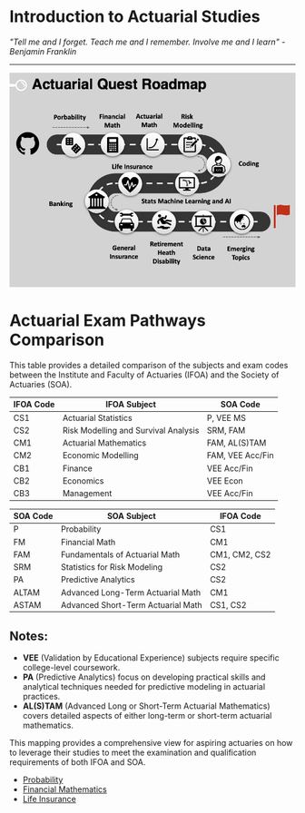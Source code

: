 


# Introduction to Actuarial Studies 

_"Tell me and I forget. Teach me and I remember. Involve me and I learn" - Benjamin Franklin_


---
![Quest Guide](quest.png)


# Actuarial Exam Pathways Comparison

This table provides a detailed comparison of the subjects and exam codes between the Institute and Faculty of Actuaries (IFOA) and the Society of Actuaries (SOA).

| IFOA Code | IFOA Subject                             | SOA Code         |
|-----------|------------------------------------------|------------------|
| CS1       | Actuarial Statistics                     | P, VEE MS        |
| CS2       | Risk Modelling and Survival Analysis     | SRM, FAM         |
| CM1       | Actuarial Mathematics                    | FAM, AL(S)TAM    |
| CM2       | Economic Modelling                       | FAM, VEE Acc/Fin |
| CB1       | Finance                                  | VEE Acc/Fin      |
| CB2       | Economics                                | VEE Econ         |
| CB3       | Management                               | VEE Acc/Fin      |
                                                                      

| SOA Code | SOA Subject                                 | IFOA Code         |
|----------|---------------------------------------------|-------------------|
| P        | Probability                                 | CS1               |
| FM       | Financial Math                              | CM1               |
| FAM      | Fundamentals of Actuarial Math              | CM1, CM2, CS2     |
| SRM      | Statistics for Risk Modeling                | CS2               |
| PA       | Predictive Analytics                        | CS2               |
| ALTAM    | Advanced Long-Term Actuarial Math           | CM1               |
| ASTAM    | Advanced Short-Term Actuarial Math          | CS1, CS2          |



## Notes:
- **VEE** (Validation by Educational Experience) subjects require specific college-level coursework.
- **PA** (Predictive Analytics) focus on developing practical skills and analytical techniques needed for predictive modeling in actuarial practices.
- **AL(S)TAM** (Advanced Long or Short-Term Actuarial Mathematics) covers detailed aspects of either long-term or short-term actuarial mathematics.


This mapping provides a comprehensive view for aspiring actuaries on how to leverage their studies to meet the examination and qualification requirements of both IFOA and SOA.
* [Probability](probability.md)
* [Financial Mathematics](financial_math.md)
* [Life Insurance](life.md)
